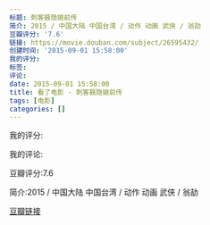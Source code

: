 ```yaml
---
标题: 刺客聂隐娘前传
简介: 2015 / 中国大陆 中国台湾 / 动作 动画 武侠 / 翁劼
豆瓣评分: '7.6'
链接: https://movie.douban.com/subject/26595432/
创建时间: '2015-09-01 15:58:00'
我的评分:
标签:
评论:
date: 2015-09-01 15:58:00
title: 看了电影 - 刺客聂隐娘前传
tags: [电影]
categories: []
---
```


我的评分:

我的评论:

豆瓣评分:7.6

简介:2015 / 中国大陆 中国台湾 / 动作 动画 武侠 / 翁劼

[豆瓣链接](https://movie.douban.com/subject/26595432/)

